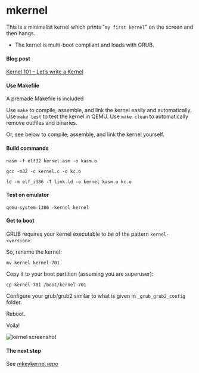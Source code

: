 mkernel
=======

This is a minimalist kernel which prints "`my first kernel`" on the screen and then hangs.

* The kernel is multi-boot compliant and loads with GRUB.


#### Blog post ####

[Kernel 101 – Let’s write a Kernel](http://arjunsreedharan.org/post/82710718100/kernel-101-lets-write-a-kernel)

#### Use Makefile ####
A premade Makefile is included

Use `make` to compile, assemble, and link the kernel easily and automatically.
Use `make test` to test the kernel in QEMU.
Use `make clean` to automatically remove outfiles and binaries.

Or, see below to compile, assemble, and link the kernel yourself.

#### Build commands ####
```
nasm -f elf32 kernel.asm -o kasm.o
```
```
gcc -m32 -c kernel.c -o kc.o
```
```
ld -m elf_i386 -T link.ld -o kernel kasm.o kc.o
```

#### Test on emulator ####
```
qemu-system-i386 -kernel kernel
```

#### Get to boot ####
GRUB requires your kernel executable to be of the pattern `kernel-<version>`.

So, rename the kernel:

```
mv kernel kernel-701
```

Copy it to your boot partition (assuming you are superuser):

```
cp kernel-701 /boot/kernel-701
```

Configure your grub/grub2 similar to what is given in `_grub_grub2_config` folder.

Reboot.

Voila!

![kernel screenshot](http://static.tumblr.com/gltvynn/yOdn443dr/mkernel.png "Screenshot")

#### The next step ####
See [mkeykernel repo](github.com/arjun024/mkeykernel)